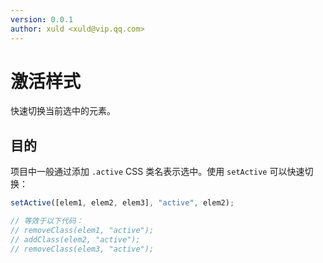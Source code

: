 ```yaml
---
version: 0.0.1
author: xuld <xuld@vip.qq.com>
---
```

# 激活样式
快速切换当前选中的元素。

## 目的
项目中一般通过添加 `.active` CSS 类名表示选中。使用 `setActive` 可以快速切换：
```js
setActive([elem1, elem2, elem3], "active", elem2);

// 等效于以下代码：
// removeClass(elem1, "active");
// addClass(elem2, "active");
// removeClass(elem3, "active");
```
